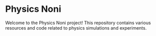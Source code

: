 # Physics Noni

Welcome to the Physics Noni project! This repository contains various resources and code related to physics simulations and experiments.
